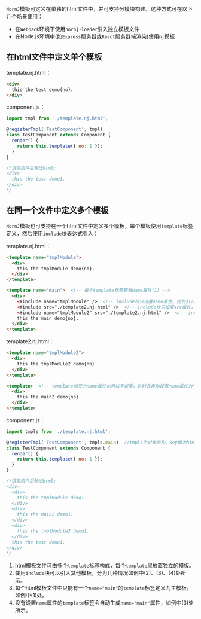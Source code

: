 `NornJ`模板可定义在单独的html文件中，并可支持分模块构建。这种方式可在以下几个场景使用：
* 在`Webpack`环境下使用`nornj-loader`引入独立模板文件
* 在Node.js环境中(如`Express`服务器或`React`服务器端渲染)使用`nj`模板

## 在html文件中定义单个模板

template.nj.html：
```html
<div>
  this the test demo{no}.
</div>
```

component.js：
```js
import tmpl from './template.nj.html';

@registerTmpl('TestComponent', tmpl)
class TestComponent extends Component {
  render() {
    return this.template({ no: 1 });
  }
}

/*渲染组件后输出html:
<div>
  this the test demo1.
</div>
*/
```

## 在同一个文件中定义多个模板

`NornJ`模板也可支持在一个html文件中定义多个模板，每个模板使用`template`标签定义，然后使用`include`块表达式引入：

template.nj.html：
```html
<template name="tmplModule">
  <div>
    this the tmplModule demo{no}.
  </div>
</template>

<template name="main">  <!-- 每个template标签都有name属性(1) -->
  <div>
    <#include name="tmplModule" />  <!-- include块只设置name属性，则为引入当前html文件中的其他模板(2) -->
    <#include src="./template2.nj.html" />  <!-- include块只设置src属性，则为引入其他文件中的主模板(3) -->
    <#include name="tmplModule2" src="./template2.nj.html" />  <!-- include块设置src和name属性，则为引入其他文件中的某个模板(4) -->
    this the main demo{no}.
  </div>
</template>
```

template2.nj.html：
```html
<template name="tmplModule2">
  <div>
    this the tmplModule2 demo{no}.
  </div>
</template>

<template>  <!-- template标签的name属性也可以不设置，这时会自动设置name属性为"main"(5) -->
  <div>
    this the main2 demo{no}.
  </div>
</template>
```

component.js：
```js
import tmpls from './template.nj.html';

@registerTmpl('TestComponent', tmpls.main)  //tmpls为对象结构，key值为html文件中template标签的name属性
class TestComponent extends Component {
  render() {
    return this.template({ no: 1 });
  }
}

/*渲染组件后输出html:
<div>
  <div>
    this the tmplModule demo1.
  </div>
  <div>
    this the main2 demo1.
  </div>
  <div>
    this the tmplModule2 demo1.
  </div>
  this the test demo1.
</div>
*/
```

1. html模板文件可由多个`template`标签构成，每个`template`里放置独立的模板。
2. 使用`include`块可以引入其他模板，分为几种情况如例中(2)、(3)、(4)处所示。
3. 每个html模板文件中只能有一个`name="main"`的`template`标签定义为主模板，如例中(1)处。
4. 没有设置`name`属性的`template`标签会自动生成`name="main"`属性，如例中(3)处所示。
